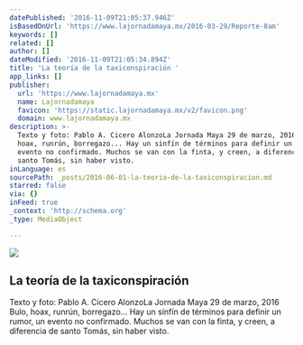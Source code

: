 ```yaml
---
datePublished: '2016-11-09T21:05:37.946Z'
isBasedOnUrl: 'https://www.lajornadamaya.mx/2016-03-29/Reporte-8am'
keywords: []
related: []
author: []
dateModified: '2016-11-09T21:05:34.894Z'
title: 'La teoría de la taxiconspiración '
app_links: []
publisher:
  url: 'https://www.lajornadamaya.mx'
  name: Lajornadamaya
  favicon: 'https://static.lajornadamaya.mx/v2/favicon.png'
  domain: www.lajornadamaya.mx
description: >-
  Texto y foto: Pablo A. Cicero AlonzoLa Jornada Maya 29 de marzo, 2016 Bulo,
  hoax, runrún, borregazo... Hay un sinfín de términos para definir un rumor, un
  evento no confirmado. Muchos se van con la finta, y creen, a diferencia de
  santo Tomás, sin haber visto.
inLanguage: es
sourcePath: _posts/2016-06-01-la-teoria-de-la-taxiconspiracion.md
starred: false
via: {}
inFeed: true
_context: 'http://schema.org'
_type: MediaObject

---
```

<article style=""><img src="https://s3-us-west-2.amazonaws.com/the-grid-img/p/3a1b81b1b09970f08b6e77f2e7f00698ac92f3f7.jpg" /><h1>La teoría de la taxiconspiración </h1><p>Texto y foto: Pablo A. Cicero AlonzoLa Jornada Maya 29 de marzo, 2016 Bulo, hoax, runrún, borregazo... Hay un sinfín de términos para definir un rumor, un evento no confirmado. Muchos se van con la finta, y creen, a diferencia de santo Tomás, sin haber visto.</p></article>
